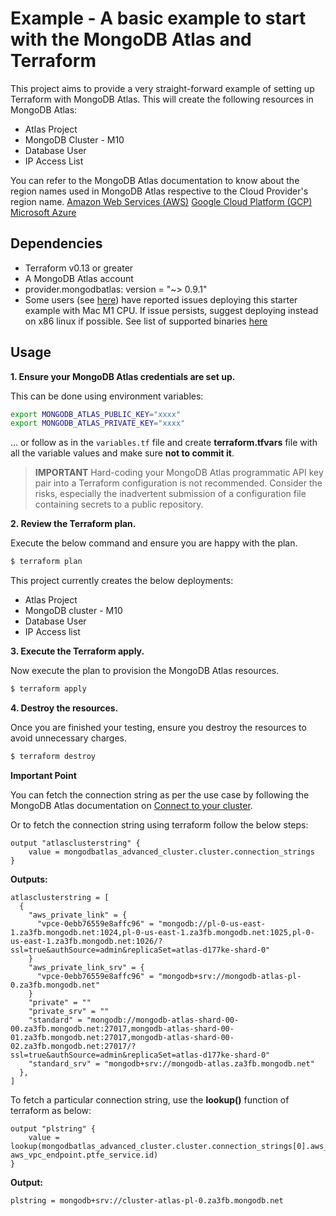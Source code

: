 # Example - A basic example to start with the MongoDB Atlas and Terraform

This project aims to provide a very straight-forward example of setting up Terraform with MongoDB Atlas. This will create the following resources in MongoDB Atlas:

- Atlas Project
- MongoDB Cluster - M10
- Database User
- IP Access List

You can refer to the MongoDB Atlas documentation to know about the region names used in MongoDB Atlas respective to the Cloud Provider's region name.
[Amazon Web Services (AWS)](https://docs.atlas.mongodb.com/reference/amazon-aws/#amazon-aws)
[Google Cloud Platform (GCP)](https://docs.atlas.mongodb.com/reference/google-gcp/#google-gcp)
[Microsoft Azure](https://docs.atlas.mongodb.com/reference/microsoft-azure/#microsoft-azure)

## Dependencies

* Terraform v0.13 or greater
* A MongoDB Atlas account 
* provider.mongodbatlas: version = "~> 0.9.1"
* Some users (see [here](https://github.com/mongodb/terraform-provider-mongodbatlas/issues/1083)) have reported issues deploying this starter example with Mac M1 CPU. If issue persists, suggest deploying instead on x86 linux if possible. See list of supported binaries [here](https://github.com/mongodb/terraform-provider-mongodbatlas/releases/tag/v1.8.1)  

## Usage

**1\. Ensure your MongoDB Atlas credentials are set up.**

This can be done using environment variables:

```bash
export MONGODB_ATLAS_PUBLIC_KEY="xxxx"
export MONGODB_ATLAS_PRIVATE_KEY="xxxx"
```

... or follow as in the `variables.tf` file and create **terraform.tfvars** file with all the variable values and make sure **not to commit it**.


> **IMPORTANT** Hard-coding your MongoDB Atlas programmatic API key pair into a Terraform configuration is not recommended. Consider the risks, especially the inadvertent submission of a configuration file containing secrets to a public repository.


**2\. Review the Terraform plan.**

Execute the below command and ensure you are happy with the plan.

``` bash
$ terraform plan
```

This project currently creates the below deployments:

- Atlas Project
- MongoDB cluster - M10
- Database User
- IP Access list

**3\. Execute the Terraform apply.**

Now execute the plan to provision the MongoDB Atlas resources.

``` bash
$ terraform apply
```

**4\. Destroy the resources.**

Once you are finished your testing, ensure you destroy the resources to avoid unnecessary charges.

``` bash
$ terraform destroy
```

**Important Point**

You can fetch the connection string as per the use case by following the MongoDB Atlas documentation on [Connect to your cluster](https://docs.atlas.mongodb.com/tutorial/connect-to-your-cluster/index.html).

Or to fetch the connection string using terraform follow the below steps:

```hcl
output "atlasclusterstring" {
    value = mongodbatlas_advanced_cluster.cluster.connection_strings
}
```
**Outputs:**
```hcl
atlasclusterstring = [
  {
    "aws_private_link" = {
      "vpce-0ebb76559e8affc96" = "mongodb://pl-0-us-east-1.za3fb.mongodb.net:1024,pl-0-us-east-1.za3fb.mongodb.net:1025,pl-0-us-east-1.za3fb.mongodb.net:1026/?ssl=true&authSource=admin&replicaSet=atlas-d177ke-shard-0"
    }
    "aws_private_link_srv" = {
      "vpce-0ebb76559e8affc96" = "mongodb+srv://mongodb-atlas-pl-0.za3fb.mongodb.net"
    }
    "private" = ""
    "private_srv" = ""
    "standard" = "mongodb://mongodb-atlas-shard-00-00.za3fb.mongodb.net:27017,mongodb-atlas-shard-00-01.za3fb.mongodb.net:27017,mongodb-atlas-shard-00-02.za3fb.mongodb.net:27017/?ssl=true&authSource=admin&replicaSet=atlas-d177ke-shard-0"
    "standard_srv" = "mongodb+srv://mongodb-atlas.za3fb.mongodb.net"
  },
]
```

To fetch a particular connection string, use the **lookup()** function of terraform as below:

```
output "plstring" {
    value = lookup(mongodbatlas_advanced_cluster.cluster.connection_strings[0].aws_private_link_srv, aws_vpc_endpoint.ptfe_service.id)
}
```
**Output:**
```
plstring = mongodb+srv://cluster-atlas-pl-0.za3fb.mongodb.net
```
